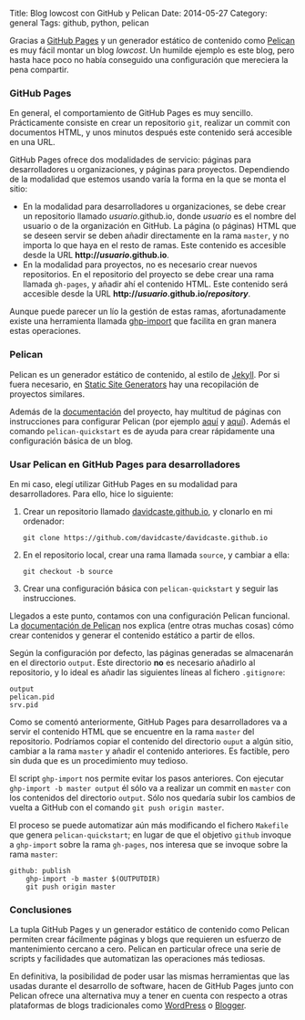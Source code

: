 Title: Blog lowcost con GitHub y Pelican
Date: 2014-05-27
Category: general
Tags: github, python, pelican
<!--
Status: draft
-->

Gracias a [GitHub Pages][1] y un generador estático de contenido como [Pelican][2] es muy fácil montar un blog *lowcost*. Un humilde ejemplo es este blog, pero hasta hace poco no había conseguido una configuración que mereciera la pena compartir.

### GitHub Pages

En general, el comportamiento de GitHub Pages es muy sencillo. Prácticamente consiste en crear un repositorio `git`, realizar un commit con documentos HTML, y unos minutos después este contenido será accesible en una URL.

GitHub Pages ofrece dos modalidades de servicio: páginas para desarrolladores u organizaciones, y páginas para proyectos. Dependiendo de la modalidad que estemos usando varía la forma en la que se monta el sitio:

-   En la modalidad para desarrolladores u organizaciones, se debe crear un repositorio llamado *usuario*.github.io, donde *usuario* es el nombre del usuario o de la organización en GitHub. La página (o páginas) HTML que se deseen servir se deben añadir directamente en la rama `master`, y no importa lo que haya en el resto de ramas. Este contenido es accesible desde la URL **http://_usuario_.github.io**.
-   En la modalidad para proyectos, no es necesario crear nuevos repositorios. En el repositorio del proyecto se debe crear una rama llamada `gh-pages`, y añadir ahí el contenido HTML. Este contenido será accesible desde la URL **http://_usuario_.github.io/_repository_**.

Aunque puede parecer un lío la gestión de estas ramas, afortunadamente existe una herramienta llamada [ghp-import][3] que facilita en gran manera estas operaciones.

### Pelican

Pelican es un generador estático de contenido, al estilo de [Jekyll][4]. Por si fuera necesario, en [Static Site Generators][5] hay una recopilación de proyectos similares.

Además de la [documentación][6] del proyecto, hay multitud de páginas con instrucciones para configurar Pelican (por ejemplo [aquí][7] y [aquí][8]). Además el comando `pelican-quickstart` es de ayuda para crear rápidamente una configuración básica de un blog.

### Usar Pelican en GitHub Pages para desarrolladores

En mi caso, elegí utilizar GitHub Pages en su modalidad para desarrolladores. Para ello, hice lo siguiente:

1. Crear un repositorio llamado [davidcaste.github.io][9], y clonarlo en mi ordenador:

    ```
    git clone https://github.com/davidcaste/davidcaste.github.io
    ```

2. En el repositorio local, crear una rama llamada `source`, y cambiar a ella:

    ```
    git checkout -b source
    ```

3. Crear una configuración básica con `pelican-quickstart` y seguir las instrucciones.
 
Llegados a este punto, contamos con una configuración Pelican funcional. La [documentación de Pelican][10] nos explica (entre otras muchas cosas) cómo crear contenidos y generar el contenido estático a partir de ellos.

Según la configuración por defecto, las páginas generadas se almacenarán en el directorio `output`. Este directorio **no** es necesario añadirlo al repositorio, y lo ideal es añadir las siguientes líneas al fichero `.gitignore`:

    output
    pelican.pid
    srv.pid

Como se comentó anteriormente, GitHub Pages para desarrolladores va a servir el contenido HTML que se encuentre en la rama `master` del repositorio. Podríamos copiar el contenido del directorio `ouput` a algún sitio, cambiar a la rama `master` y añadir el contenido anteriores. Es factible, pero sin duda que es un procedimiento muy tedioso.

El script `ghp-import` nos permite evitar los pasos anteriores. Con ejecutar ```ghp-import -b master output``` él sólo va a realizar un commit en `master` con los contenidos del directorio `output`. Sólo nos quedaría subir los cambios de vuelta a GitHub con el comando ```git push origin master```.

El proceso se puede automatizar aún más modificando el fichero `Makefile` que genera `pelican-quickstart`; en lugar de que el objetivo `github` invoque a `ghp-import` sobre la rama `gh-pages`, nos interesa que se invoque sobre la rama `master`:

```
github: publish
    ghp-import -b master $(OUTPUTDIR)
    git push origin master
```

### Conclusiones

La tupla GitHub Pages y un generador estático de contenido como Pelican permiten crear fácilmente páginas y blogs que requieren un esfuerzo de mantenimiento cercano a cero. Pelican en particular ofrece una serie de scripts y facilidades que automatizan las operaciones más tediosas.

En definitiva, la posibilidad de poder usar las mismas herramientas que las usadas durante el desarrollo de software, hacen de GitHub Pages junto con Pelican ofrece una alternativa muy a tener en cuenta con respecto a otras plataformas de blogs tradicionales como [WordPress][11] o [Blogger][12].

[1]: https://pages.github.com/
[2]: http://blog.getpelican.com/
[3]: https://github.com/davisp/ghp-import/
[4]: http://jekyllrb.com/
[5]: http://staticsitegenerators.net/
[6]: http://docs.getpelican.com
[7]: http://www.circuidipity.com/github-pages.html
[8]: http://mathamy.com/migrating-to-github-pages-using-pelican.html
[9]: https://github.com/davidcaste/davidcaste.github.io
[10]: http://docs.getpelican.com/en/3.3.0/getting_started.html#basic-usage
[11]: http://es.wordpress.com/
[12]: https://www.blogger.com